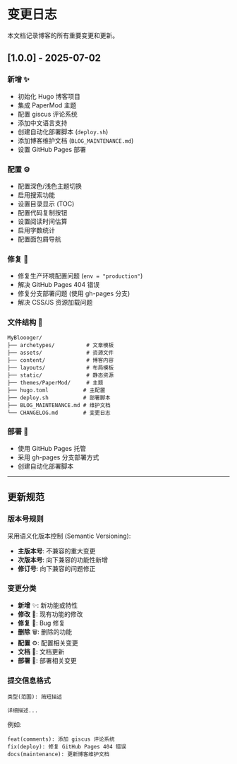 # 变更日志

本文档记录博客的所有重要变更和更新。

## [1.0.0] - 2025-07-02

### 新增 ✨
- 初始化 Hugo 博客项目
- 集成 PaperMod 主题
- 配置 giscus 评论系统
- 添加中文语言支持
- 创建自动化部署脚本 (`deploy.sh`)
- 添加博客维护文档 (`BLOG_MAINTENANCE.md`)
- 设置 GitHub Pages 部署

### 配置 ⚙️
- 配置深色/浅色主题切换
- 启用搜索功能
- 设置目录显示 (TOC)
- 配置代码复制按钮
- 设置阅读时间估算
- 启用字数统计
- 配置面包屑导航

### 修复 🐛
- 修复生产环境配置问题 (`env = "production"`)
- 解决 GitHub Pages 404 错误
- 修复分支部署问题 (使用 gh-pages 分支)
- 解决 CSS/JS 资源加载问题

### 文件结构 📁
```
MyBloooger/
├── archetypes/          # 文章模板
├── assets/              # 资源文件
├── content/             # 博客内容
├── layouts/             # 布局模板
├── static/              # 静态资源
├── themes/PaperMod/     # 主题
├── hugo.toml           # 主配置
├── deploy.sh           # 部署脚本
├── BLOG_MAINTENANCE.md # 维护文档
└── CHANGELOG.md        # 变更日志
```

### 部署 🚀
- 使用 GitHub Pages 托管
- 采用 gh-pages 分支部署方式
- 创建自动化部署脚本

---

## 更新规范

### 版本号规则
采用语义化版本控制 (Semantic Versioning):
- **主版本号**: 不兼容的重大变更
- **次版本号**: 向下兼容的功能性新增
- **修订号**: 向下兼容的问题修正

### 变更分类
- **新增** ✨: 新功能或特性
- **修改** 🔄: 现有功能的修改
- **修复** 🐛: Bug 修复
- **删除** 🗑️: 删除的功能
- **配置** ⚙️: 配置相关变更
- **文档** 📝: 文档更新
- **部署** 🚀: 部署相关变更

### 提交信息格式
```
类型(范围): 简短描述

详细描述...
```

例如:
```
feat(comments): 添加 giscus 评论系统
fix(deploy): 修复 GitHub Pages 404 错误
docs(maintenance): 更新博客维护文档
```
